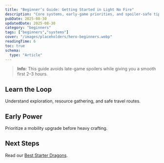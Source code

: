 ```yaml
---
title: "Beginner’s Guide: Getting Started in Light No Fire"
description: "Core systems, early-game priorities, and spoiler-safe tips for your first hours."
pubDate: 2025-08-30
updatedDate: 2025-08-30
category: "beginners"
tags: ["beginners","systems"]
cover: "/images/placeholders/hero-beginners.webp"
readingTime: 6
toc: true
schema:
  type: "Article"
---
```


> **Info:** This guide avoids late-game spoilers while giving you a smooth first 2–3 hours.

## Learn the Loop
Understand exploration, resource gathering, and safe travel routes.

## Early Power
Prioritize a mobility upgrade before heavy crafting.

## Next Steps
Read our [Best Starter Dragons](/guides/dragons/best-starter-dragons/).
